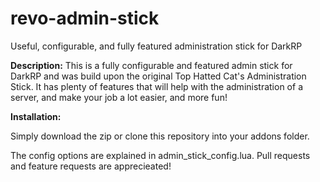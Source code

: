 # revo-admin-stick
Useful, configurable, and fully featured administration stick for DarkRP

**Description:**
This is a fully configurable and featured admin stick for DarkRP and was build upon the original Top Hatted Cat's Administration Stick. It has plenty of features that will help with the administration of a server, and make your job a lot easier, and more fun!

**Installation:**

Simply download the zip or clone this repository into your addons folder.


The config options are explained in admin_stick_config.lua.
Pull requests and feature requests are apprecieated!
